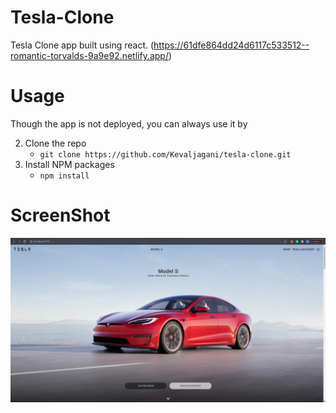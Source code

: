 # Tesla-Clone

Tesla Clone app built using react. (https://61dfe864dd24d6117c533512--romantic-torvalds-9a9e92.netlify.app/)

# Usage

Though the app is not deployed, you can always use it by</br>

2. Clone the repo</br>
	- `git clone https://github.com/Kevaljagani/tesla-clone.git`
3. Install NPM packages</br>
	- `npm install`

# ScreenShot

![Alt text](https://github.com/Kevaljagani/Tesla-clone/blob/main/Screenshots/a.png "Optional title")
